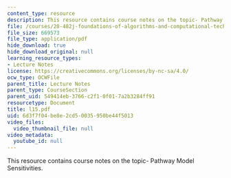```yaml
---
content_type: resource
description: This resource contains course notes on the topic- Pathway Model Sensitivities.
file: /courses/20-482j-foundations-of-algorithms-and-computational-techniques-in-systems-biology-spring-2006/6d3f7f04be8e2cd50035950be44f5013_l15.pdf
file_size: 669573
file_type: application/pdf
hide_download: true
hide_download_original: null
learning_resource_types:
- Lecture Notes
license: https://creativecommons.org/licenses/by-nc-sa/4.0/
ocw_type: OCWFile
parent_title: Lecture Notes
parent_type: CourseSection
parent_uid: 549414eb-3766-c2f1-0f01-7a2b3284ff91
resourcetype: Document
title: l15.pdf
uid: 6d3f7f04-be8e-2cd5-0035-950be44f5013
video_files:
  video_thumbnail_file: null
video_metadata:
  youtube_id: null
---
```

This resource contains course notes on the topic- Pathway Model Sensitivities.
